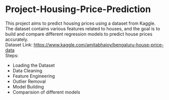 # Project-Housing-Price-Prediction
This project aims to predict housing prices using a dataset from Kaggle. The dataset contains various features related to houses, and the goal is to build and compare different regression models to predict house prices accurately. <br>
Dataset Link: https://www.kaggle.com/amitabhajoy/bengaluru-house-price-data <br>
Steps:
* Loading the Dataset
* Data Cleaning
* Feature Engineering
* Outlier Removal
* Model Building
* Comparision of different models
